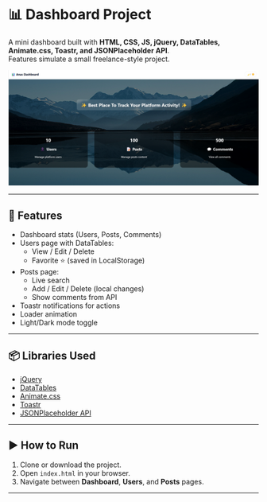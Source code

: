 # 📊 Dashboard Project

A mini dashboard built with **HTML, CSS, JS, jQuery, DataTables, Animate.css, Toastr, and JSONPlaceholder API**.  
Features simulate a small freelance-style project.

![Alt text](images/Dashboard.png)

---

## 🚀 Features
- Dashboard stats (Users, Posts, Comments)
- Users page with DataTables:
  - View / Edit / Delete
  - Favorite ⭐ (saved in LocalStorage)
- Posts page:
  - Live search
  - Add / Edit / Delete (local changes)
  - Show comments from API
- Toastr notifications for actions
- Loader animation
- Light/Dark mode toggle

---

## 📦 Libraries Used
- [jQuery](https://jquery.com/)
- [DataTables](https://datatables.net/)
- [Animate.css](https://animate.style/)
- [Toastr](https://codeseven.github.io/toastr/)
- [JSONPlaceholder API](https://jsonplaceholder.typicode.com/)

---

## ▶️ How to Run
1. Clone or download the project.
2. Open `index.html` in your browser.
3. Navigate between **Dashboard**, **Users**, and **Posts** pages.

---
